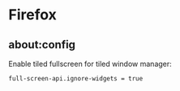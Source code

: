 # Firefox

## about:config
Enable tiled fullscreen for tiled window manager:
```
full-screen-api.ignore-widgets = true
```
